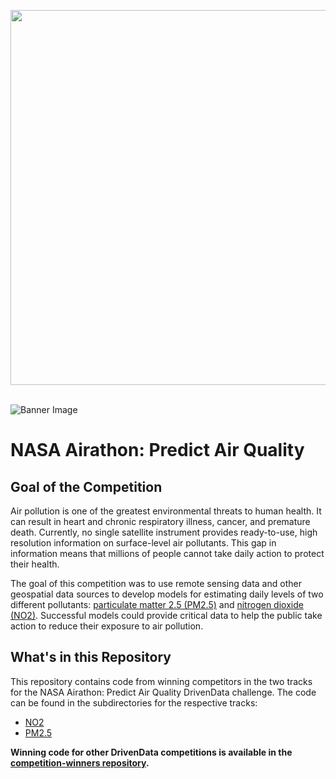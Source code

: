 [<img src='https://s3.amazonaws.com/drivendata-public-assets/logo-white-blue.png' width='600'>](https://www.drivendata.org/)
<br><br>

![Banner Image](https://drivendata-public-assets.s3.amazonaws.com/noaa-cover-img.png)


# NASA Airathon: Predict Air Quality

## Goal of the Competition

Air pollution is one of the greatest environmental threats to human health. It can result in heart and chronic respiratory illness, cancer, and premature death. Currently, no single satellite instrument provides ready-to-use, high resolution information on surface-level air pollutants. This gap in information means that millions of people cannot take daily action to protect their health.

The goal of this competition was to use remote sensing data and other geospatial data sources to develop models for estimating daily levels of two different pollutants: [particulate matter 2.5 (PM2.5)](https://www.epa.gov/pm-pollution/particulate-matter-pm-basics) and [nitrogen dioxide (NO2)](https://www.epa.gov/no2-pollution). Successful models could provide critical data to help the public take action to reduce their exposure to air pollution.

## What's in this Repository

This repository contains code from winning competitors in the two tracks for the NASA Airathon: Predict Air Quality DrivenData challenge. The code can be found in the subdirectories for the respective tracks:
- [NO2](https://github.com/drivendataorg/nasa-airathon/tree/main/no2)
- [PM2.5](https://github.com/drivendataorg/nasa-airathon/tree/main/pm25)

**Winning code for other DrivenData competitions is available in the [competition-winners repository](https://github.com/drivendataorg/competition-winners).**
